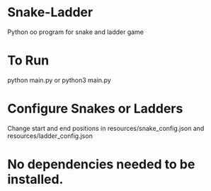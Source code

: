 # Snake-Ladder
Python oo program for snake and ladder game

# To Run 
python main.py 
or
python3 main.py

# Configure Snakes or Ladders 
Change start and end positions in resources/snake_config.json and resources/ladder_config.json

# No dependencies needed to be installed.
